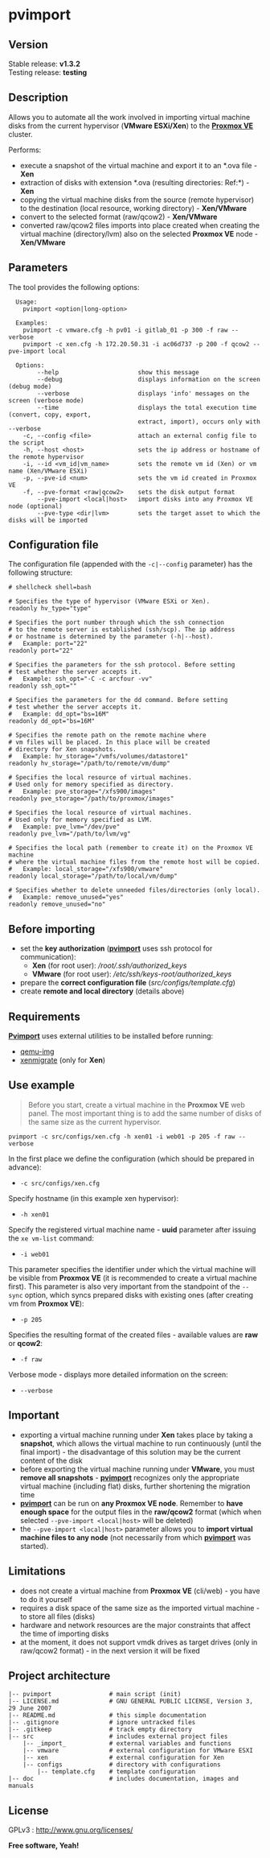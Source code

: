 # pvimport

## Version

Stable release: **v1.3.2**  
Testing release: **testing**

## Description

Allows you to automate all the work involved in importing virtual machine disks from the current hypervisor (**VMware ESXi/Xen**) to the **<u>Proxmox VE</u>** cluster.

Performs:

- execute a snapshot of the virtual machine and export it to an \*.ova file - **Xen**
- extraction of disks with extension \*.ova (resulting directories: Ref:\*) - **Xen**
- copying the virtual machine disks from the source (remote hypervisor) to the destination (local resource, working directory) - **Xen/VMware**
- convert to the selected format (raw/qcow2) - **Xen/VMware**
- converted raw/qcow2 files imports into place created when creating the virtual machine (directory/lvm) also on the selected **Proxmox VE** node - **Xen/VMware**

## Parameters

The tool provides the following options:

``````
  Usage:
    pvimport <option|long-option>

  Examples:
    pvimport -c vmware.cfg -h pv01 -i gitlab_01 -p 300 -f raw --verbose
    pvimport -c xen.cfg -h 172.20.50.31 -i ac06d737 -p 200 -f qcow2 --pve-import local

  Options:
        --help                      show this message
        --debug                     displays information on the screen (debug mode)
        --verbose                   displays 'info' messages on the screen (verbose mode)
        --time                      displays the total execution time (convert, copy, export,
                                    extract, import), occurs only with --verbose
    -c, --config <file>             attach an external config file to the script
    -h, --host <host>               sets the ip address or hostname of the remote hypervisor
    -i, --id <vm_id|vm_name>        sets the remote vm id (Xen) or vm name (Xen/VMware ESXi)
    -p, --pve-id <num>              sets the vm id created in Proxmox VE
    -f, --pve-format <raw|qcow2>    sets the disk output format
        --pve-import <local|host>   import disks into any Proxmox VE node (optional)
        --pve-type <dir|lvm>        sets the target asset to which the disks will be imported
``````

## Configuration file

The configuration file (appended with the `-c|--config` parameter) has the following structure:

``````
# shellcheck shell=bash

# Specifies the type of hypervisor (VMware ESXi or Xen).
readonly hv_type="type"

# Specifies the port number through which the ssh connection
# to the remote server is established (ssh/scp). The ip address
# or hostname is determined by the parameter (-h|--host).
#   Example: port="22"
readonly port="22"

# Specifies the parameters for the ssh protocol. Before setting
# test whether the server accepts it.
#   Example: ssh_opt="-C -c arcfour -vv"
readonly ssh_opt=""

# Specifies the parameters for the dd command. Before setting
# test whether the server accepts it.
#   Example: dd_opt="bs=16M"
readonly dd_opt="bs=16M"

# Specifies the remote path on the remote machine where
# vm files will be placed. In this place will be created
# directory for Xen snapshots.
#   Example: hv_storage="/vmfs/volumes/datastore1"
readonly hv_storage="/path/to/remote/vm/dump"

# Specifies the local resource of virtual machines.
# Used only for memory specified as directory.
#   Example: pve_storage="/xfs900/images"
readonly pve_storage="/path/to/proxmox/images"

# Specifies the local resource of virtual machines.
# Used only for memory specified as LVM.
#   Example: pve_lvm="/dev/pve"
readonly pve_lvm="/path/to/lvm/vg"

# Specifies the local path (remember to create it) on the Proxmox VE machine
# where the virtual machine files from the remote host will be copied.
#   Example: local_storage="/xfs900/vmware"
readonly local_storage="/path/to/local/vm/dump"

# Specifies whether to delete unneeded files/directories (only local).
#   Example: remove_unused="yes"
readonly remove_unused="no"
``````

## Before importing

- set the **key authorization** (**<u>pvimport</u>** uses ssh protocol for communication):
  - **Xen** (for root user): */root/.ssh/authorized_keys*
  - **VMware** (for root user): */etc/ssh/keys-root/authorized_keys*
- prepare the **correct configuration file** (*src/configs/template.cfg*)
- create **remote and local directory** (details above)

## Requirements

**<u>Pvimport</u>** uses external utilities to be installed before running:

- [qemu-img](https://en.wikibooks.org/wiki/QEMU/Installing_QEMU)
- [xenmigrate](https://pve.proxmox.com/wiki/Xenmigrate) (only for **Xen**)

## Use example

> Before you start, create a virtual machine in the **Proxmox VE** web panel. The most important thing is to add the same number of disks of the same size as the current hypervisor.

``````
pvimport -c src/configs/xen.cfg -h xen01 -i web01 -p 205 -f raw --verbose
``````

In the first place we define the configuration (which should be prepared in advance):

- `-c src/configs/xen.cfg`

Specify hostname (in this example xen hypervisor):

- `-h xen01`

Specify the registered virtual machine name - **uuid** parameter after issuing the `xe vm-list` command:

- `-i web01`

This parameter specifies the identifier under which the virtual machine will be visible from **Proxmox VE** (it is recommended to create a virtual machine first). This parameter is also very important from the standpoint of the `--sync` option, which syncs prepared disks with existing ones (after creating vm from **Proxmox VE**):

- `-p 205`

Specifies the resulting format of the created files - available values are **raw** or **qcow2**:

- `-f raw`

Verbose mode - displays more detailed information on the screen:

- `--verbose`

## Important

- exporting a virtual machine running under **Xen** takes place by taking a **snapshot**, which allows the virtual machine to run continuously (until the final import) - the disadvantage of this solution may be the current content of the disk
- before exporting the virtual machine running under **VMware**, you must **remove all snapshots** - **<u>pvimport</u>** recognizes only the appropriate virtual machine (including flat) disks, further shortening the migration time
- **<u>pvimport</u>** can be run on **any Proxmox VE node**. Remember to **have enough space** for the output files in the **raw/qcow2** format (which when selected `--pve-import <local|host>` will be deleted)
- the `--pve-import <local|host>` parameter allows you to **import virtual machine files to any node** (not necessarily from which **<u>pvimport</u>** was started).

## Limitations

- does not create a virtual machine from **Proxmox VE** (cli/web) - you have to do it yourself
- requires a disk space of the same size as the imported virtual machine - to store all files (disks)
- hardware and network resources are the major constraints that affect the time of importing disks
- at the moment, it does not support vmdk drives as target drives (only in raw/qcow2 format) - in the next version it will be fixed

## Project architecture

    |-- pvimport                # main script (init)
    |-- LICENSE.md              # GNU GENERAL PUBLIC LICENSE, Version 3, 29 June 2007
    |-- README.md               # this simple documentation
    |-- .gitignore              # ignore untracked files
    |-- .gitkeep                # track empty directory
    |-- src                     # includes external project files
        |-- _import_            # external variables and functions
        |-- vmware              # external configuration for VMware ESXI
        |-- xen                 # external configuration for Xen
        |-- configs             # directory with configurations
            |-- template.cfg    # template configuration
    |-- doc                     # includes documentation, images and manuals

## License

GPLv3 : <http://www.gnu.org/licenses/>

**Free software, Yeah!**
